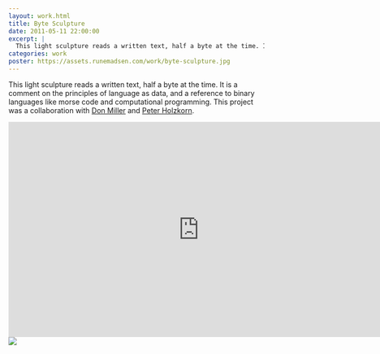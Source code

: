 ```yaml
---
layout: work.html
title: Byte Sculpture
date: 2011-05-11 22:00:00
excerpt: |
  This light sculpture reads a written text, half a byte at the time. It is a comment on the principles of language as data, and a reference to binary languages like morse code and computational programming. This project was a collaboration with Don Miller and Peter Holzkorn.
categories: work
poster: https://assets.runemadsen.com/work/byte-sculpture.jpg
---
```


This light sculpture reads a written text, half a byte at the time. It is a comment on the principles of language as data, and a reference to binary languages like morse code and computational programming. This project was a collaboration with [Don Miller](http://no-carrier.com/) and [Peter Holzkorn](http://holzkorn.com/).

<div class="wide-750">   
  <iframe src="https://player.vimeo.com/video/15139821?title=0&amp;byline=0&amp;portrait=0" width="750" height="423" frameborder="0"> </iframe>
</div>

<div class="wide-750">
  <img src="https://assets.runemadsen.com/work/byte-sculpture.jpg" />
</div>
